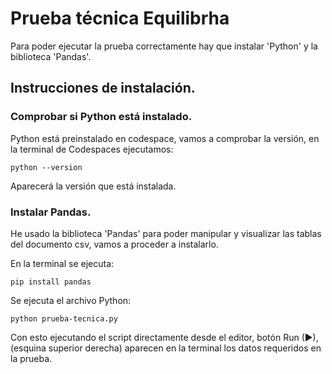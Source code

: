 # Prueba técnica Equilibrha


Para poder ejecutar la prueba correctamente hay que instalar 'Python' y la biblioteca 'Pandas'.

## Instrucciones de instalación.
### Comprobar si Python está instalado.
Python está preinstalado en codespace, vamos a comprobar la versión, en la terminal de Codespaces ejecutamos: 

`python --version`

Aparecerá la versión que está instalada.

### Instalar Pandas.
He usado la biblioteca 'Pandas' para poder manipular y visualizar las tablas del documento csv, vamos a proceder a instalarlo.

En la terminal se ejecuta:

`pip install pandas`

Se ejecuta el archivo Python: 

`python prueba-tecnica.py`

Con esto ejecutando el script directamente desde el editor, botón Run (▶), (esquina superior derecha) aparecen en la terminal los datos requeridos en la prueba.



